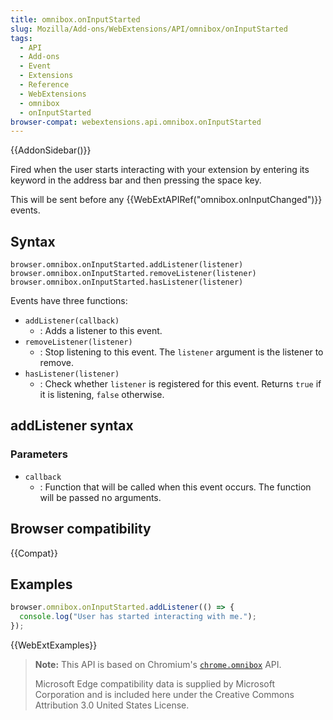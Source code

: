 ```yaml
---
title: omnibox.onInputStarted
slug: Mozilla/Add-ons/WebExtensions/API/omnibox/onInputStarted
tags:
  - API
  - Add-ons
  - Event
  - Extensions
  - Reference
  - WebExtensions
  - omnibox
  - onInputStarted
browser-compat: webextensions.api.omnibox.onInputStarted
---
```


{{AddonSidebar()}}

Fired when the user starts interacting with your extension by entering its keyword in the address bar and then pressing the space key.

This will be sent before any {{WebExtAPIRef("omnibox.onInputChanged")}} events.

## Syntax

```js-nolint
browser.omnibox.onInputStarted.addListener(listener)
browser.omnibox.onInputStarted.removeListener(listener)
browser.omnibox.onInputStarted.hasListener(listener)
```

Events have three functions:

- `addListener(callback)`
  - : Adds a listener to this event.
- `removeListener(listener)`
  - : Stop listening to this event. The `listener` argument is the listener to remove.
- `hasListener(listener)`
  - : Check whether `listener` is registered for this event. Returns `true` if it is listening, `false` otherwise.

## addListener syntax

### Parameters

- `callback`
  - : Function that will be called when this event occurs. The function will be passed no arguments.

## Browser compatibility

{{Compat}}

## Examples

```js
browser.omnibox.onInputStarted.addListener(() => {
  console.log("User has started interacting with me.");
});
```

{{WebExtExamples}}

> **Note:** This API is based on Chromium's [`chrome.omnibox`](https://developer.chrome.com/docs/extensions/reference/omnibox/) API.
>
> Microsoft Edge compatibility data is supplied by Microsoft Corporation and is included here under the Creative Commons Attribution 3.0 United States License.
